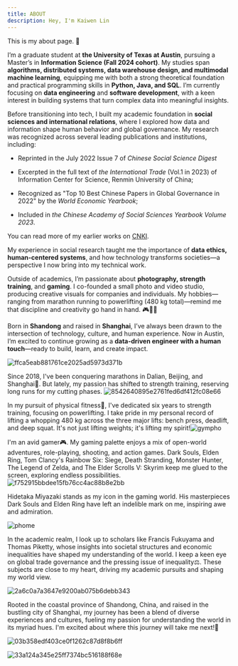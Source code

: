 ```yaml
---
title: ABOUT
description: Hey, I'm Kaiwen Lin
---
```


This is my about page. :wave:

I’m a graduate student at **the University of Texas at Austin**, pursuing a Master’s in **Information Science (Fall 2024 cohort)**. My studies span **algorithms, distributed systems, data warehouse design, and multimodal machine learning**, equipping me with both a strong theoretical foundation and practical programming skills in **Python, Java, and SQL**. I’m currently focusing on **data engineering** and **software development**, with a keen interest in building systems that turn complex data into meaningful insights.

Before transitioning into tech, I built my academic foundation in **social sciences and international relations**, where I explored how data and information shape human behavior and global governance. My research was recognized across several leading publications and institutions, including:

- Reprinted in the July 2022 Issue 7 of *Chinese Social Science Digest*

- Excerpted in the full text of  *the International Trade* (Vol.1 in 2023) of Information Center for Science, Renmin University of China;

- Recognized as "Top 10 Best Chinese Papers in Global Governance in 2022" by the *World Economic Yearbook*;
- Included in *the Chinese Academy of Social Sciences Yearbook Volume 2023*.

You can read more of my earlier works on [CNKI](https://kns.cnki.net/kcms2/author/detail?v=xBNwvqFr00JloK2qyM4XitHR1JT7ASD_EIpf0YZDTbZmTOdTST4KuKP40KzHTz89vYW28rGD2NiyRBaXJdzJM-TX8Yewk0esMcEUqbszK19fhlLTW-gMXpFqy6yYyENC&uniplatform=NZKPT&language=CHS).

My experience in social research taught me the importance of **data ethics, human-centered systems**, and how technology transforms societies—a perspective I now bring into my technical work. 

Outside of academics, I’m passionate about **photography, strength training**, and **gaming**. I co-founded a small photo and video studio, producing creative visuals for companies and individuals. My hobbies—ranging from marathon running to powerlifting (480 kg total)—remind me that discipline and creativity go hand in hand. 🎮💪📸

Born in **Shandong** and raised in **Shanghai**, I’ve always been drawn to the intersection of technology, culture, and human experience. Now in Austin, I’m excited to continue growing as a **data-driven engineer with a human touch**—ready to build, learn, and create impact.

![ffca5eab881761ce2025ad5973d371b](https://typora-1323668464.cos.ap-hongkong.myqcloud.com/typora/ffca5eab881761ce2025ad5973d371b.jpg?imageSlim)

Since 2018, I've been conquering marathons in Dalian, Beijing, and Shanghai:runner:. But lately, my passion has shifted to strength training, reserving long runs for my cutting phases. ![8542640895e2761fed6df412fc08e66](https://typora-1323668464.cos.ap-hongkong.myqcloud.com/typora/8542640895e2761fed6df412fc08e66.jpg?imageSlim)

In my pursuit of physical fitness💪, I've dedicated six years to strength training, focusing on powerlifting. I take pride in my personal record of lifting a whopping 480 kg across the three major lifts: bench press, deadlift, and deep squat. It's not just lifting weights; it's lifting my spirit!![gympho](https://typora-1323668464.cos.ap-hongkong.myqcloud.com/typora/gympho.jpg?imageSlim)

I'm an avid gamer:video_game:. My gaming palette enjoys a mix of open-world adventures, role-playing, shooting, and action games. Dark Souls, Elden Ring, Tom Clancy's Rainbow Six: Siege, Death Stranding, Monster Hunter, The Legend of Zelda, and The Elder Scrolls V: Skyrim keep me glued to the screen, exploring endless possibilities.![f752915bbdee15fb76cc4ac88b8e2bb](https://typora-1323668464.cos.ap-hongkong.myqcloud.com/typora/f752915bbdee15fb76cc4ac88b8e2bb.jpg?imageSlim)

Hidetaka Miyazaki stands as my icon in the gaming world. His masterpieces Dark Souls and Elden Ring have left an indelible mark on me, inspiring awe and admiration. 

![phome](https://typora-1323668464.cos.ap-hongkong.myqcloud.com/typora/phome-1704701075972-3.jpg?imageSlim)

In the academic realm, I look up to scholars like Francis Fukuyama and Thomas Piketty, whose insights into societal structures and economic inequalities have shaped my understanding of the world. I keep a keen eye on global trade governance and the pressing issue of inequality⚖️. These subjects are close to my heart, driving my academic pursuits and shaping my world view.

![2a6c0a7a3647e9200ab075b6debb343](https://typora-1323668464.cos.ap-hongkong.myqcloud.com/typora/2a6c0a7a3647e9200ab075b6debb343.jpg?imageSlim)

Rooted in the coastal province of Shandong, China, and raised in the bustling city of Shanghai, my journey has been a blend of diverse experiences and cultures, fueling my passion for understanding the world in its myriad hues. I'm excited about where this journey will take me next!🌟

![03b358edf403ce0f1262c87d8f8b6ff](https://typora-1323668464.cos.ap-hongkong.myqcloud.com/typora/03b358edf403ce0f1262c87d8f8b6ff.jpg?imageSlim)

![33a124a345e25ff7374bc516188f68e](https://typora-1323668464.cos.ap-hongkong.myqcloud.com/typora/33a124a345e25ff7374bc516188f68e.jpg?imageSlim)